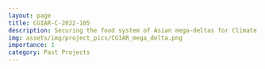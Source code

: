 ```yaml
---
layout: page
title: CGIAR-C-2022-105
description: Securing the food system of Asian mega-deltas for Climate and Livelihood resilience [2023]
img: assets/img/project_pics/CGIAR_mega_delta.png
importance: 1
category: Past Projects
---
```





